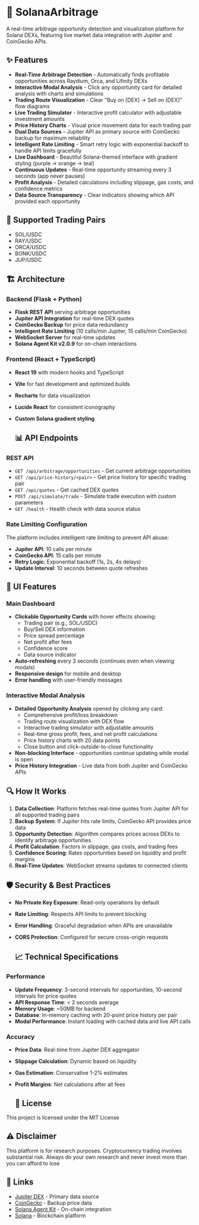 # 🚀 SolanaArbitrage

A real-time arbitrage opportunity detection and visualization platform for Solana DEXs, featuring live market data integration with Jupiter and CoinGecko APIs.

## ✨ Features

- **Real-Time Arbitrage Detection** - Automatically finds profitable opportunities across Raydium, Orca, and Lifinity DEXs
- **Interactive Modal Analysis** - Click any opportunity card for detailed analysis with charts and simulations
- **Trading Route Visualization** - Clear "Buy on [DEX] → Sell on [DEX]" flow diagrams
- **Live Trading Simulator** - Interactive profit calculator with adjustable investment amounts
- **Price History Charts** - Visual price movement data for each trading pair
- **Dual Data Sources** - Jupiter API as primary source with CoinGecko backup for maximum reliability
- **Intelligent Rate Limiting** - Smart retry logic with exponential backoff to handle API limits gracefully
- **Live Dashboard** - Beautiful Solana-themed interface with gradient styling (purple → orange → teal)
- **Continuous Updates** - Real-time opportunity streaming every 3 seconds (app never pauses)
- **Profit Analysis** - Detailed calculations including slippage, gas costs, and confidence metrics
- **Data Source Transparency** - Clear indicators showing which API provided each opportunity


## 🎯 Supported Trading Pairs

- SOL/USDC
- RAY/USDC
- ORCA/USDC
- BONK/USDC
- JUP/USDC

## 🏗️ Architecture

### Backend (Flask + Python)
- **Flask REST API** serving arbitrage opportunities
- **Jupiter API Integration** for real-time DEX quotes
- **CoinGecko Backup** for price data redundancy
- **Intelligent Rate Limiting** (10 calls/min Jupiter, 15 calls/min CoinGecko)
- **WebSocket Server** for real-time updates
- **Solana Agent Kit v2.0.9** for on-chain interactions



### Frontend (React + TypeScript)
- **React 19** with modern hooks and TypeScript
- **Vite** for fast development and optimized builds
- **Recharts** for data visualization
-  **Lucide React** for consistent iconography
- **Custom Solana gradient styling**


  ## 📊 API Endpoints

### REST API

- `GET /api/arbitrage/opportunities` - Get current arbitrage opportunities
- `GET /api/price-history/<pair>` - Get price history for specific trading pair
- `GET /api/quotes` - Get cached DEX quotes
- `POST /api/simulate/trade` - Simulate trade execution with custom parameters
- `GET /health` - Health check with data source status

### Rate Limiting Configuration

The platform includes intelligent rate limiting to prevent API abuse:

- **Jupiter API**: 10 calls per minute
- **CoinGecko API**: 15 calls per minute
- **Retry Logic**: Exponential backoff (1s, 2s, 4s delays)
- **Update Interval**: 10 seconds between quote refreshes

## 🎨 UI Features

### Main Dashboard
- **Clickable Opportunity Cards** with hover effects showing:
  - Trading pair (e.g., SOL/USDC)
  - Buy/Sell DEX information
  - Price spread percentage
  - Net profit after fees
  - Confidence score
  - Data source indicator
- **Auto-refreshing** every 3 seconds (continues even when viewing modals)
- **Responsive design** for mobile and desktop
- **Error handling** with user-friendly messages

### Interactive Modal Analysis
- **Detailed Opportunity Analysis** opened by clicking any card:
  - Comprehensive profit/loss breakdown
  - Trading route visualization with DEX flow
  - Interactive trading simulator with adjustable amounts
  - Real-time gross profit, fees, and net profit calculations
  - Price history charts with 20 data points
  - Close button and click-outside-to-close functionality
- **Non-blocking Interface** - opportunities continue updating while modal is open
- **Price History Integration** - Live data from both Jupiter and CoinGecko APIs


## 🔍 How It Works

1. **Data Collection**: Platform fetches real-time quotes from Jupiter API for all supported trading pairs
2. **Backup System**: If Jupiter hits rate limits, CoinGecko API provides price data
3. **Opportunity Detection**: Algorithm compares prices across DEXs to identify arbitrage opportunities
4. **Profit Calculation**: Factors in slippage, gas costs, and trading fees
5. **Confidence Scoring**: Rates opportunities based on liquidity and profit margins
6. **Real-Time Updates**: WebSocket streams updates to connected clients

## 🛡️ Security & Best Practices

- **No Private Key Exposure**: Read-only operations by default
- **Rate Limiting**: Respects API limits to prevent blocking
- **Error Handling**: Graceful degradation when APIs are unavailable
- **CORS Protection**: Configured for secure cross-origin requests

  ## 📈 Technical Specifications

### Performance
- **Update Frequency**: 3-second intervals for opportunities, 10-second intervals for price quotes
- **API Response Time**: < 2 seconds average
- **Memory Usage**: ~50MB for backend
- **Database**: In-memory caching with 20-point price history per pair
- **Modal Performance**: Instant loading with cached data and live API calls

### Accuracy
- **Price Data**: Real-time from Jupiter DEX aggregator
- **Slippage Calculation**: Dynamic based on liquidity
- **Gas Estimation**: Conservative 1-2% estimates
- **Profit Margins**: Net calculations after all fees

  ## 📄 License

This project is licensed under the MIT License


## ⚠️ Disclaimer

This platform is for research purposes. Cryptocurrency trading involves substantial risk. Always do your own research and never invest more than you can afford to lose


## 🔗 Links

- [Jupiter DEX](https://jup.ag/) - Primary data source
- [CoinGecko](https://www.coingecko.com/) - Backup price data
- [Solana Agent Kit](https://github.com/sendaifun/solana-agent-kit) - On-chain integration
- [Solana](https://solana.com/) - Blockchain platform


